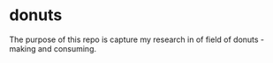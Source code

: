 # donuts
The purpose of this repo is capture my research in of field of donuts - making and consuming.
